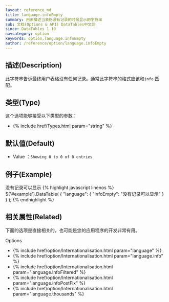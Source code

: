```yaml
---
layout: reference_md
title: language.infoEmpty
summary: 用来描述当表格没有记录的时候显示的字符串
sub: 文档(Options & API) DataTables中文网
since: DataTables 1.10
navcategory: option
keywords: option,language.infoEmpty
author: /reference/option/language.infoEmpty
---
```


## 描述(Description)

此字符串告诉最终用户表格没有任何记录。通常此字符串的格式应该和`info` 匹配。


## 类型(Type)
这个选项能够接受以下类型的参数：

- {% include href/Types.html param="string" %}

## 默认值(Default)
- Value ：`Showing 0 to 0 of 0 entries`

 
## 例子(Example)

没有记录可以显示
{% highlight javascript linenos %}
$('#example').DataTable( {
   "language": {
       "infoEmpty": "没有记录可以显示"
     }
} );
{% endhighlight %}

## 相关属性(Related)
下面的选项是直接相关的，也可能是您的应用程序的开发非常有用。

Options

- {% include href/option/Internationalisation.html param="language" %}
- {% include href/option/Internationalisation.html param="language.info" %}
- {% include href/option/Internationalisation.html param="language.infoFiltered" %}
- {% include href/option/Internationalisation.html param="language.infoPostFix" %}
- {% include href/option/Internationalisation.html param="language.thousands" %}